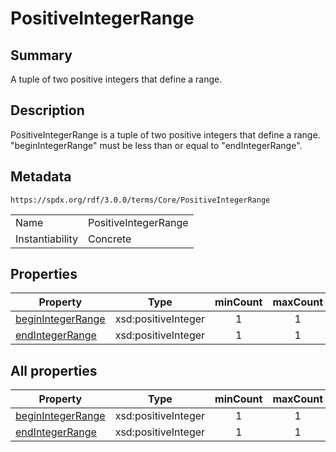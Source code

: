 <!-- Automatically generated by spec-parser v2.3.0 on 2024-07-29T18:25:30.305944+00:00 -->
<!-- SPDX-License-Identifier: Community-Spec-1.0 -->

# PositiveIntegerRange

## Summary

A tuple of two positive integers that define a range.


## Description

PositiveIntegerRange is a tuple of two positive integers that define a range.
"beginIntegerRange" must be less than or equal to "endIntegerRange".


## Metadata

`https://spdx.org/rdf/3.0.0/terms/Core/PositiveIntegerRange`


| | |
|---|---|
| Name | PositiveIntegerRange |
| Instantiability | Concrete |






## Properties

| Property | Type | minCount | maxCount |
|---|---|:---:|:---:|
| [beginIntegerRange](../Properties/beginIntegerRange.md) | xsd:positiveInteger | 1 | 1 |
| [endIntegerRange](../Properties/endIntegerRange.md) | xsd:positiveInteger | 1 | 1 |



## All properties

| Property | Type | minCount | maxCount |
|---|---|:---:|:---:|
| [beginIntegerRange](../../Core/Properties/beginIntegerRange.md) | xsd:positiveInteger | 1 | 1 |
| [endIntegerRange](../../Core/Properties/endIntegerRange.md) | xsd:positiveInteger | 1 | 1 |



